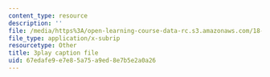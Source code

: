 ```yaml
---
content_type: resource
description: ''
file: /media/https%3A/open-learning-course-data-rc.s3.amazonaws.com/18-086-mathematical-methods-for-engineers-ii-spring-2006/67edafe9e7e85a75a9ed8e7b5e2a0a26_94nmfDkTL-E.vtt
file_type: application/x-subrip
resourcetype: Other
title: 3play caption file
uid: 67edafe9-e7e8-5a75-a9ed-8e7b5e2a0a26
---
```

